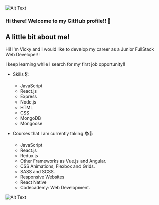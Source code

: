 ![Alt Text](https://i.pinimg.com/originals/ec/8f/38/ec8f38ccb4407b77000ca1301c8a4424.png)

### Hi there! Welcome to my GitHub profile!! 👋

## A little bit about me! 

Hi! I'm Vicky and I would like to develop my career as a Junior FullStack Web Developer!!

I keep learning while I search for my first job opportunity!!

 * Skills 🎖: 
    * JavaScript
    * React.js
    * Express
    * Node.js
    * HTML
    * CSS
    * MongoDB
    * Mongoose
    
  * Courses that I am currently taking 📚📖: 
    * JavaScript 
    * React.js 
    * Redux.js 
    * Other Frameworks as Vue.js and Angular. 
    * CSS Animations, Flexbox and Grids. 
    * SASS and SCSS. 
    * Responsive Websites 
    * React Native 
    * Codecademy: Web Development. 


![Alt Text](https://i.pinimg.com/originals/a0/d5/81/a0d581666d26dd9c66bf8ed395cba948.gif)


